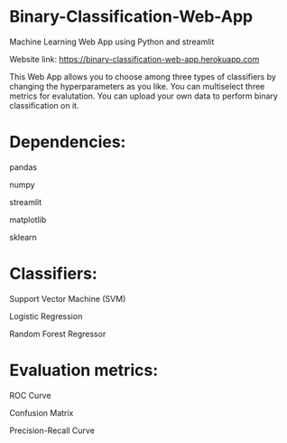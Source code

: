 # Binary-Classification-Web-App
Machine Learning Web App using Python and streamlit

Website link: https://binary-classification-web-app.herokuapp.com


This Web App allows you to choose among three types of classifiers by changing the hyperparameters as you like. You can multiselect three metrics for evalutation. You can upload your own data to perform binary classification on it.

# Dependencies:

pandas 

numpy

streamlit

matplotlib

sklearn


# Classifiers:

Support Vector Machine (SVM)

Logistic Regression

Random Forest Regressor


# Evaluation metrics:

ROC Curve

Confusion Matrix

Precision-Recall Curve
